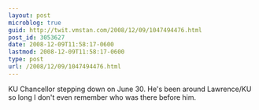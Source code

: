```yaml
---
layout: post
microblog: true
guid: http://twit.vmstan.com/2008/12/09/1047494476.html
post_id: 3053627
date: 2008-12-09T11:58:17-0600
lastmod: 2008-12-09T11:58:17-0600
type: post
url: /2008/12/09/1047494476.html
---
```

KU Chancellor stepping down on June 30. He's been around Lawrence/KU so long I don't even remember who was there before him.
